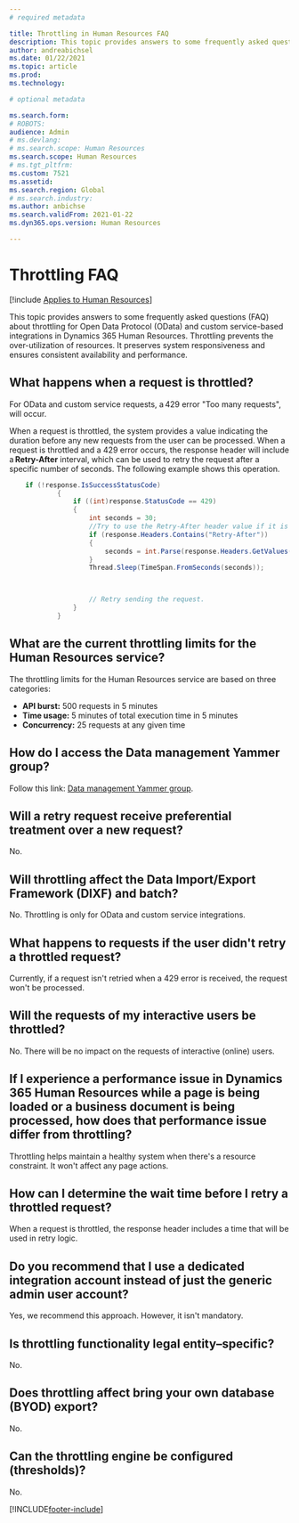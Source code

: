 ```yaml
---
# required metadata

title: Throttling in Human Resources FAQ
description: This topic provides answers to some frequently asked questions (FAQs) about throttling for Open Data Protocol (OData) and custom service-based integrations in Dynamics 365 Human Resources.
author: andreabichsel
ms.date: 01/22/2021
ms.topic: article
ms.prod: 
ms.technology: 

# optional metadata

ms.search.form: 
# ROBOTS: 
audience: Admin
# ms.devlang: 
# ms.search.scope: Human Resources
ms.search.scope: Human Resources
# ms.tgt_pltfrm: 
ms.custom: 7521
ms.assetid: 
ms.search.region: Global
# ms.search.industry: 
ms.author: anbichse
ms.search.validFrom: 2021-01-22
ms.dyn365.ops.version: Human Resources

---
```


# Throttling FAQ

[!include [Applies to Human Resources](../includes/applies-to-hr.md)]

This topic provides answers to some frequently asked questions (FAQ) about throttling for Open Data Protocol (OData) and custom service-based integrations in Dynamics 365 Human Resources. Throttling prevents the over-utilization of resources. It preserves system responsiveness and ensures consistent availability and performance.

## What happens when a request is throttled?

For OData and custom service requests, a 429 error "Too many requests", will occur.  

When a request is throttled, the system provides a value indicating the duration before any new requests from the user can be processed. When a request is throttled and a 429 error occurs, the response header will include a **Retry-After** interval, which can be used to retry the request after a specific number of seconds. The following example shows this operation. 

```C#
    if (!response.IsSuccessStatusCode) 
            { 
                if ((int)response.StatusCode == 429) 
                { 
                    int seconds = 30; 
                    //Try to use the Retry-After header value if it is returned. 
                    if (response.Headers.Contains("Retry-After")) 
                    { 
                        seconds = int.Parse(response.Headers.GetValues("Retry-After").FirstOrDefault()); 
                    } 
                    Thread.Sleep(TimeSpan.FromSeconds(seconds)); 



                    // Retry sending the request.
                } 
            } 
```

## What are the current throttling limits for the Human Resources service?

The throttling limits for the Human Resources service are based on three categories:

- **API burst:** 500 requests in 5 minutes
- **Time usage:** 5 minutes of total execution time in 5 minutes
- **Concurrency:** 25 requests at any given time

## How do I access the Data management Yammer group?

Follow this link: [Data management Yammer group](https://www.yammer.com/dynamicsaxfeedbackprograms/#/threads/inGroup?type=in_group&feedId=13408417).

## Will a retry request receive preferential treatment over a new request?

No.

## Will throttling affect the Data Import/Export Framework (DIXF) and batch?

No. Throttling is only for OData and custom service integrations.

## What happens to requests if the user didn't retry a throttled request?

Currently, if a request isn't retried when a 429 error is received, the request won't be processed.

## Will the requests of my interactive users be throttled?

No. There will be no impact on the requests of interactive (online) users.

## If I experience a performance issue in Dynamics 365 Human Resources while a page is being loaded or a business document is being processed, how does that performance issue differ from throttling?

Throttling helps maintain a healthy system when there's a resource constraint. It won't affect any page actions.

## How can I determine the wait time before I retry a throttled request?

When a request is throttled, the response header includes a time that will be used in retry logic.

## Do you recommend that I use a dedicated integration account instead of just the generic admin user account?

Yes, we recommend this approach. However, it isn't mandatory.

## Is throttling functionality legal entity–specific?

No.

## Does throttling affect bring your own database (BYOD) export?

No.

## Can the throttling engine be configured (thresholds)?

No.


[!INCLUDE[footer-include](../includes/footer-banner.md)]
